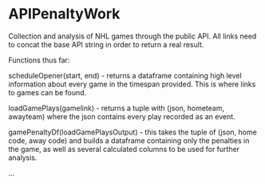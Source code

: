 # APIPenaltyWork
 Collection and analysis of NHL games through the public API. All links need to concat the base API string in order to return a real result.
 
 Functions thus far:
 
 scheduleOpener(start, end) - returns a dataframe containing high level information about every game in the timespan provided. This is where links to games can be found.
 
 loadGamePlays(gamelink) - returns a tuple with (json, hometeam, awayteam) where the json contains every play recorded as an event.
 
 gamePenaltyDf(loadGamePlaysOutput) - this takes the tuple of (json, home code, away code) and builds a dataframe containing only the penalties in the game, as well as several calculated columns to be used for further analysis.
 
 ...
